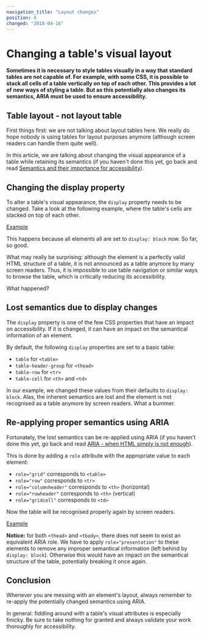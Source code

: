 ```yaml
---
navigation_title: "Layout changes"
position: 6
changed: "2018-04-16"
---
```


# Changing a table's visual layout

**Sometimes it is necessary to style tables visually in a way that standard tables are not capable of. For example, with some CSS, it is possible to stack all cells of a table vertically on top of each other. This provides a lot of new ways of styling a table. But as this potentially also changes its semantics, ARIA must be used to ensure accessibility.**

## Table layout - not layout table

First things first: we are not talking about layout tables here. We really do hope nobody is using tables for layout purposes anymore (although screen readers can handle them quite well).

In this article, we are talking about changing the visual appearance of a table while retaining its semantics (if you haven't done this yet, go back and read [Semantics and their importance for accessibility](/knowledge/semantics)).

## Changing the display property

To alter a table's visual appearance, the `display` property needs to be changed. Take a look at the following example, where the table's cells are stacked on top of each other.

[Example](_examples/table-with-block-elements)

This happens because all elements all are set to `display: block` now. So far, so good.

What may really be surprising: although the element is a perfectly valid HTML structure of a table, it is not announced as a table anymore by many screen readers. Thus, it is impossible to use table navigation or similar ways to browse the table, which is critically reducing its accessibility.

What happened?

## Lost semantics due to display changes

The `display` property is one of the few CSS properties that have an impact on accessibility. If it is changed, it can have an impact on the semantical information of an element.

By default, the following `display` properties are set to a basic table:

- `table` for `<table>`
- `table-header-group` for `<thead>`
- `table-row` for `<tr>`
- `table-cell` for `<th>` and `<td>`

In our example, we changed these values from their defaults to `display: block`. Alas, the inherent semantics are lost and the element is not recognised as a table anymore by screen readers. What a bummer.

## Re-applying proper semantics using ARIA

Fortunately, the lost semantics can be re-applied using ARIA (if you haven't done this yet, go back and read [ARIA - when HTML simply is not enough](/knowledge/aria)).

This is done by adding a `role` attribute with the appropriate value to each element:

- `role="grid"` corresponds to `<table>`
- `role="row"` corresponds to `<tr>`
- `role="columnheader"` corresponds to `<th>` (horizontal)
- `role="rowheader"` corresponds to `<th>` (vertical)
- `role="gridcell"` corresponds to `<td>`

Now the table will be recognised properly again by screen readers.

[Example](_examples/table-with-block-elements-fixed-with-aria)

**Notice:** for both `<thead>` and `<tbody>`, there does not seem to exist an equivalent ARIA role. We have to apply `role="presentation"` to these elements to remove any improper semantical information (left behind by `display: block`). Otherwise this would have an impact on the semantical structure of the table, potentially breaking it once again.

## Conclusion

Whenever you are messing with an element's layout, always remember to re-apply the potentially changed semantics using ARIA.

In general: fiddling around with a table's visual attributes is especially finicky. Be sure to take nothing for granted and always validate your work thoroughly for accessibility.